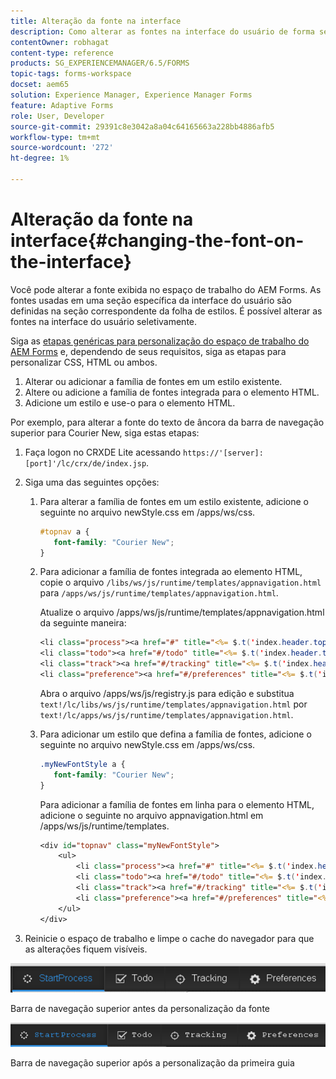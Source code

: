 ```yaml
---
title: Alteração da fonte na interface
description: Como alterar as fontes na interface do usuário de forma seletiva.
contentOwner: robhagat
content-type: reference
products: SG_EXPERIENCEMANAGER/6.5/FORMS
topic-tags: forms-workspace
docset: aem65
solution: Experience Manager, Experience Manager Forms
feature: Adaptive Forms
role: User, Developer
source-git-commit: 29391c8e3042a8a04c64165663a228bb4886afb5
workflow-type: tm+mt
source-wordcount: '272'
ht-degree: 1%

---
```


# Alteração da fonte na interface{#changing-the-font-on-the-interface}

Você pode alterar a fonte exibida no espaço de trabalho do AEM Forms. As fontes usadas em uma seção específica da interface do usuário são definidas na seção correspondente da folha de estilos. É possível alterar as fontes na interface do usuário seletivamente.

Siga as [etapas genéricas para personalização do espaço de trabalho do AEM Forms](../../forms/using/generic-steps-html-workspace-customization.md) e, dependendo de seus requisitos, siga as etapas para personalizar CSS, HTML ou ambos.

1. Alterar ou adicionar a família de fontes em um estilo existente.
1. Altere ou adicione a família de fontes integrada para o elemento HTML.
1. Adicione um estilo e use-o para o elemento HTML.

Por exemplo, para alterar a fonte do texto de âncora da barra de navegação superior para Courier New, siga estas etapas:

1. Faça logon no CRXDE Lite acessando `https://'[server]:[port]'/lc/crx/de/index.jsp`.
1. Siga uma das seguintes opções:

   1. Para alterar a família de fontes em um estilo existente, adicione o seguinte no arquivo newStyle.css em /apps/ws/css.

      ```css
      #topnav a {
         font-family: "Courier New";
      }
      ```

   1. Para adicionar a família de fontes integrada ao elemento HTML, copie o arquivo `/libs/ws/js/runtime/templates/appnavigation.html` para `/apps/ws/js/runtime/templates/appnavigation.html`.

      Atualize o arquivo /apps/ws/js/runtime/templates/appnavigation.html da seguinte maneira:

      ```jsp
      <li class="process"><a href="#" title="<%= $.t('index.header.topnav.startprocess.detail')%>" style="font-family:Courier New;" ><%= $.t('index.header.topnav.startprocess.name')%></a></li>
      <li class="todo"><a href="#/todo" title="<%= $.t('index.header.topnav.todo.detail')%>" style="font-family:Courier New;" ><%= $.t('index.header.topnav.todo.name')%></a></li>
      <li class="track"><a href="#/tracking" title="<%= $.t('index.header.topnav.tracking.detail')%>" style="font-family:Courier New;" ><%= $.t('index.header.topnav.tracking.name')%></a></li>
      <li class="preference"><a href="#/preferences" title="<%= $.t('index.header.topnav.preferences.detail')%>" style="font-family:Courier New;" ><%= $.t('index.header.topnav.preferences.name')%></a></li>
      ```

      Abra o arquivo /apps/ws/js/registry.js para edição e substitua `text!/lc/libs/ws/js/runtime/templates/appnavigation.html` por `text!/lc/apps/ws/js/runtime/templates/appnavigation.html`.

   1. Para adicionar um estilo que defina a família de fontes, adicione o seguinte no arquivo newStyle.css em /apps/ws/css.

      ```css
      .myNewFontStyle a {
         font-family: "Courier New";
      }
      ```

      Para adicionar a família de fontes em linha para o elemento HTML, adicione o seguinte no arquivo appnavigation.html em /apps/ws/js/runtime/templates.

      ```jsp
      <div id="topnav" class="myNewFontStyle">
          <ul>
              <li class="process"><a href="#" title="<%= $.t('index.header.topnav.startprocess.detail')%>" ><%= $.t('index.header.topnav.startprocess.name')%></a></li>
              <li class="todo"><a href="#/todo" title="<%= $.t('index.header.topnav.todo.detail')%>"><%= $.t('index.header.topnav.todo.name')%></a></li>
              <li class="track"><a href="#/tracking" title="<%= $.t('index.header.topnav.tracking.detail')%>" ><%= $.t('index.header.topnav.tracking.name')%></a></li>
              <li class="preference"><a href="#/preferences" title="<%= $.t('index.header.topnav.preferences.detail')%>" ><%= $.t('index.header.topnav.preferences.name')%></a></li>
          </ul>
      </div>
      ```

1. Reinicie o espaço de trabalho e limpe o cache do navegador para que as alterações fiquem visíveis.

![change_font_before](assets/change_font_before.png)

Barra de navegação superior antes da personalização da fonte

![alterar_fonte_após](assets/change_font_after.png)

Barra de navegação superior após a personalização da primeira guia
